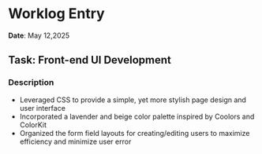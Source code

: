 # Worklog Entry

**Date**: May 12,2025

## Task: Front-end UI Development

### Description
- Leveraged CSS to provide a simple, yet more stylish page design and user interface
- Incorporated a lavender and beige color palette inspired by Coolors and ColorKit
- Organized the form field layouts for creating/editing users to maximize efficiency and minimize user error
